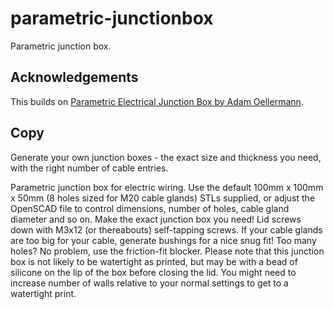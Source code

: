 # parametric-junctionbox

Parametric junction box.

## Acknowledgements

This builds on [Parametric Electrical Junction Box by Adam Oellermann](https://www.printables.com/model/222985-parametric-electrical-junction-box/files).


## Copy

Generate your own junction boxes - the exact size and thickness you need, with the right number of cable entries.

Parametric junction box for electric wiring. Use the default 100mm x 100mm x 50mm (8 holes sized for M20 cable glands) STLs supplied, or adjust the OpenSCAD file to control dimensions, number of holes, cable gland diameter and so on. Make the exact junction box you need! Lid screws down with M3x12 (or thereabouts) self-tapping screws. If your cable glands are too big for your cable, generate bushings for a nice snug fit! Too many holes? No problem, use the friction-fit blocker. Please note that this junction box is not likely to be watertight as printed, but may be with a bead of silicone on the lip of the box before closing the lid. You might need to increase number of walls relative to your normal settings to get to a watertight print.